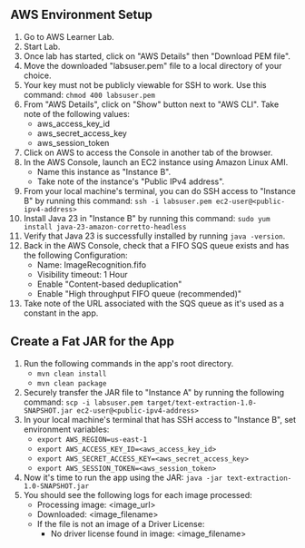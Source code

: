 ## AWS Environment Setup
1. Go to AWS Learner Lab.
2. Start Lab.
3. Once lab has started, click on "AWS Details" then "Download PEM file". 
4. Move the downloaded "labsuser.pem" file to a local directory of your choice.
5. Your key must not be publicly viewable for SSH to work. Use this command:
    `chmod 400 labsuser.pem`
6. From "AWS Details", click on "Show" button next to "AWS CLI". Take note of the following values:
    * aws_access_key_id
    * aws_secret_access_key
    * aws_session_token
7. Click on AWS to access the Console in another tab of the browser.
8. In the AWS Console, launch an EC2 instance using Amazon Linux AMI. 
   * Name this instance as "Instance B".
   * Take note of the instance's "Public IPv4 address". 
9. From your local machine's terminal, you can do SSH access to "Instance B" by running this command:
`ssh -i labsuser.pem ec2-user@<public-ipv4-address>`
10. Install Java 23 in "Instance B" by running this command:
`sudo yum install java-23-amazon-corretto-headless`
11. Verify that Java 23 is successfully installed by running `java -version`.
12. Back in the AWS Console, check that a FIFO SQS queue exists and has the following Configuration:
    * Name: ImageRecognition.fifo
    * Visibility timeout: 1 Hour
    * Enable "Content-based deduplication"
    * Enable "High throughput FIFO queue (recommended)"
13. Take note of the URL associated with the SQS queue as it's used as a constant in the app.

## Create a Fat JAR for the App
1. Run the following commands in the app's root directory.
    * `mvn clean install`
    * `mvn clean package`
2. Securely transfer the JAR file to "Instance A" by running the following command:
`scp -i labsuser.pem target/text-extraction-1.0-SNAPSHOT.jar ec2-user@<public-ipv4-address>`
3. In your local machine's terminal that has SSH access to "Instance B", set environment variables:
    * `export AWS_REGION=us-east-1`
    * `export AWS_ACCESS_KEY_ID=<aws_access_key_id>`
    * `export AWS_SECRET_ACCESS_KEY=<aws_secret_access_key>`
    * `export AWS_SESSION_TOKEN=<aws_session_token>`
4. Now it's time to run the app using the JAR:
`java -jar text-extraction-1.0-SNAPSHOT.jar`
5. You should see the following logs for each image processed:
    * Processing image: <image_url>
    * Downloaded: <image_filename>
    * If the file is not an image of a Driver License:
        * No driver license found in image: <image_filename>